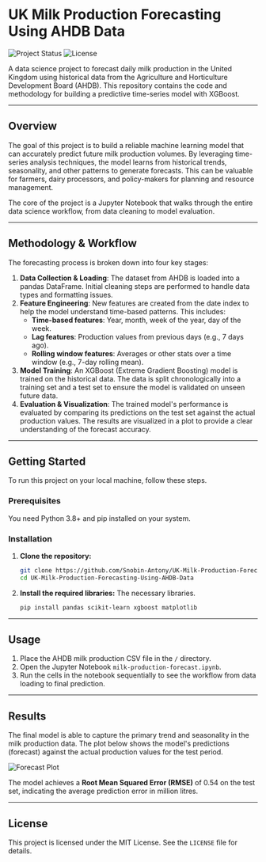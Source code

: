 # UK Milk Production Forecasting Using AHDB Data

![Project Status](https://img.shields.io/badge/status-in_progress-yellow)
![License](https://img.shields.io/badge/license-MIT-blue)

A data science project to forecast daily milk production in the United Kingdom using historical data from the Agriculture and Horticulture Development Board (AHDB). This repository contains the code and methodology for building a predictive time-series model with XGBoost.



---

## Overview

The goal of this project is to build a reliable machine learning model that can accurately predict future milk production volumes. By leveraging time-series analysis techniques, the model learns from historical trends, seasonality, and other patterns to generate forecasts. This can be valuable for farmers, dairy processors, and policy-makers for planning and resource management.

The core of the project is a Jupyter Notebook that walks through the entire data science workflow, from data cleaning to model evaluation.

---

## Methodology & Workflow

The forecasting process is broken down into four key stages:

1.  **Data Collection & Loading**: The dataset from AHDB is loaded into a pandas DataFrame. Initial cleaning steps are performed to handle data types and formatting issues.
2.  **Feature Engineering**: New features are created from the date index to help the model understand time-based patterns. This includes:
    * **Time-based features**: Year, month, week of the year, day of the week.
    * **Lag features**: Production values from previous days (e.g., 7 days ago).
    * **Rolling window features**: Averages or other stats over a time window (e.g., 7-day rolling mean).
3.  **Model Training**: An XGBoost (Extreme Gradient Boosting) model is trained on the historical data. The data is split chronologically into a training set and a test set to ensure the model is validated on unseen future data.
4.  **Evaluation & Visualization**: The trained model's performance is evaluated by comparing its predictions on the test set against the actual production values. The results are visualized in a plot to provide a clear understanding of the forecast accuracy.

---

## Getting Started

To run this project on your local machine, follow these steps.

### Prerequisites

You need Python 3.8+ and pip installed on your system.

### Installation

1.  **Clone the repository:**
    ```bash
    git clone https://github.com/Snobin-Antony/UK-Milk-Production-Forecasting-Using-AHDB-Data.git
    cd UK-Milk-Production-Forecasting-Using-AHDB-Data
    ```

2.  **Install the required libraries:**
    The necessary libraries.
    ```bash
    pip install pandas scikit-learn xgboost matplotlib
    ```
---

## Usage

1.  Place the AHDB milk production CSV file in the `/` directory.
2.  Open the Jupyter Notebook `milk-production-forecast.ipynb`.
3.  Run the cells in the notebook sequentially to see the workflow from data loading to final prediction.

---

## Results

The final model is able to capture the primary trend and seasonality in the milk production data. The plot below shows the model's predictions (forecast) against the actual production values for the test period.

![Forecast Plot](images/forecast_plot.pn)

The model achieves a **Root Mean Squared Error (RMSE)** of 0.54 on the test set, indicating the average prediction error in million litres.

---

## License

This project is licensed under the MIT License. See the `LICENSE` file for details.
